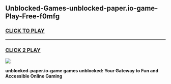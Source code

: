 
## Unblocked-Games-unblocked-paper.io-game-Play-Free-f0mfg
<h3>
<a href="https://premium76.site?title=unblocked-paper.io-game&ref=18A1">CLICK TO PLAY</a></h3>
<hr>

<h3>
<a href="https://premium76.site?title=unblocked-paper.io-game&ref=18A1">CLICK 2 PLAY</a>
  
</h3>

<a href="https://premium76.site?title=unblocked-paper.io-game&ref=18A1"><img src="https://clearcache.store/games.png"></a>


**unblocked-paper.io-game games unblocked: Your Gateway to Fun and Accessible Online Gaming**
